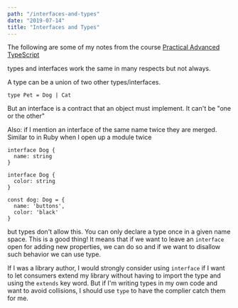 ```yaml
---
path: "/interfaces-and-types"
date: "2019-07-14"
title: "Interfaces and Types"
---
```


The following are some of my notes from the course [Practical Advanced TypeScript](https://egghead.io/courses/practical-advanced-typescript)

types and interfaces work the same in many respects but not always.

A type can be a union of two other types/interfaces.
```
type Pet = Dog | Cat
```

But an interface is a contract that an object must implement. It can't be "one or the other"

Also: if I mention an interface of the same name twice they are merged. Similar to in Ruby when I open up a module twice

```
interface Dog {
  name: string
}

interface Dog {
  color: string
}

const dog: Dog = {
  name: 'buttons',
  color: 'black'
}
```

but types don't allow this. You can only declare a type once in a given name space. This is a good thing! It means that if we want to leave an `interface` open for adding new properties, we can do so and if we want to disallow such behavior we can use type.

If I was a library author, I would strongly consider using `interface` if I want to let consumers extend my library without having to import the type and using the `extends` key word. But if I'm writing types in my own code and want to avoid collisions, I should use `type` to have the complier catch them for me.